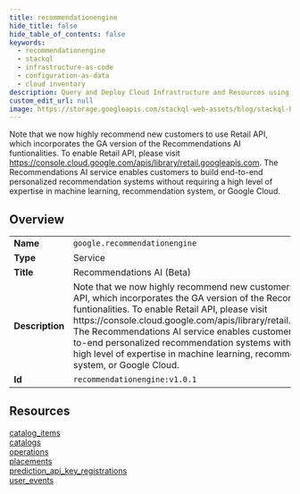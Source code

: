 ```yaml
---
title: recommendationengine
hide_title: false
hide_table_of_contents: false
keywords:
  - recommendationengine
  - stackql
  - infrastructure-as-code
  - configuration-as-data
  - cloud inventory
description: Query and Deploy Cloud Infrastructure and Resources using SQL
custom_edit_url: null
image: https://storage.googleapis.com/stackql-web-assets/blog/stackql-blog-post-featured-image.png
---
```

Note that we now highly recommend new customers to use Retail API, which incorporates the GA version of the Recommendations AI funtionalities. To enable Retail API, please visit https://console.cloud.google.com/apis/library/retail.googleapis.com. The Recommendations AI service enables customers to build end-to-end personalized recommendation systems without requiring a high level of expertise in machine learning, recommendation system, or Google Cloud.  
    

## Overview
<table><tbody>
<tr><td><b>Name</b></td><td><code>google.recommendationengine</code></td></tr>
<tr><td><b>Type</b></td><td>Service</td></tr>
<tr><td><b>Title</b></td><td>Recommendations AI (Beta)</td></tr>
<tr><td><b>Description</b></td><td>Note that we now highly recommend new customers to use Retail API, which incorporates the GA version of the Recommendations AI funtionalities. To enable Retail API, please visit https://console.cloud.google.com/apis/library/retail.googleapis.com. The Recommendations AI service enables customers to build end-to-end personalized recommendation systems without requiring a high level of expertise in machine learning, recommendation system, or Google Cloud.</td></tr>
<tr><td><b>Id</b></td><td><code>recommendationengine:v1.0.1</code></td></tr>
</tbody></table>

## Resources
<div class="row">
<div class="providerDocColumn">
<a href="/providers/google/recommendationengine/catalog_items/">catalog_items</a><br />
<a href="/providers/google/recommendationengine/catalogs/">catalogs</a><br />
<a href="/providers/google/recommendationengine/operations/">operations</a><br />
</div>
<div class="providerDocColumn">
<a href="/providers/google/recommendationengine/placements/">placements</a><br />
<a href="/providers/google/recommendationengine/prediction_api_key_registrations/">prediction_api_key_registrations</a><br />
<a href="/providers/google/recommendationengine/user_events/">user_events</a><br />
</div>
</div>

